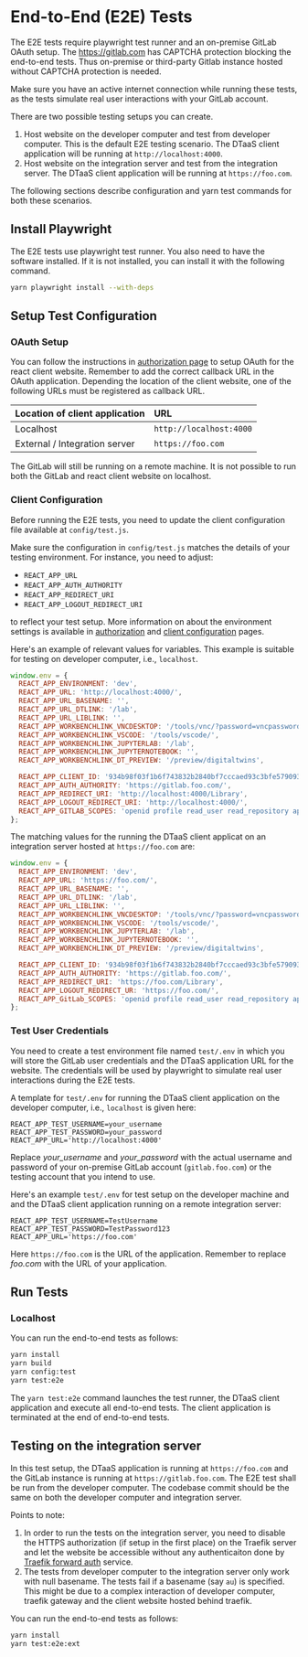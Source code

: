 # End-to-End (E2E) Tests

The E2E tests require playwright test runner and an on-premise GitLab OAuth setup.
The <https://gitlab.com> has CAPTCHA protection blocking the end-to-end tests.
Thus on-premise or third-party Gitlab instance hosted without CAPTCHA protection
is needed.

Make sure you have an active internet connection while running these tests,
as the tests simulate real user interactions with your GitLab account.

There are two possible testing setups you can create.

1. Host website on the developer computer and test from developer computer.
   This is the default E2E testing scenario.
   The DTaaS client application will be running at `http://localhost:4000`.
1. Host website on the integration server and test from the integration server.
   The DTaaS client application will be running at `https://foo.com`.

The following sections describe configuration and yarn test commands for
both these scenarios.

## Install Playwright

The E2E tests use playwright test runner. You also need to have the software
installed. If it is not installed, you can install it with the following command.

```bash
yarn playwright install --with-deps
```

## Setup Test Configuration

### OAuth Setup

You can follow the instructions in
[authorization page](../../docs/admin/client/auth.md) to setup OAuth for
the react client website.
Remember to add the correct callback URL in the OAuth
application. Depending the location of the client website,
one of the following URLs must be registered as callback URL.

| Location of client application | URL |
|:---|:---|
| Localhost | `http://localhost:4000` |
| External / Integration server | `https://foo.com` |

The GitLab will still be running on a remote machine.
It is not possible to run both the GitLab and react client website on localhost.

### Client Configuration

Before running the E2E tests, you need to update
the client configuration file available at `config/test.js`.

Make sure the configuration in `config/test.js` matches
the details of your testing environment. For instance, you need to adjust:

* `REACT_APP_URL`
* `REACT_APP_AUTH_AUTHORITY`
* `REACT_APP_REDIRECT_URI`
* `REACT_APP_LOGOUT_REDIRECT_URI`

to reflect your test setup. More information on about the environment settings is
available in [authorization](../../docs/admin/client/auth.md) and
[client configuration](../../docs/admin/client/config.md) pages.

Here's an example of relevant values for variables. This example is suitable for
testing on developer computer, i.e., `localhost`.

```js
window.env = {
  REACT_APP_ENVIRONMENT: 'dev',
  REACT_APP_URL: 'http://localhost:4000/',
  REACT_APP_URL_BASENAME: '',
  REACT_APP_URL_DTLINK: '/lab',
  REACT_APP_URL_LIBLINK: '',
  REACT_APP_WORKBENCHLINK_VNCDESKTOP: '/tools/vnc/?password=vncpassword',
  REACT_APP_WORKBENCHLINK_VSCODE: '/tools/vscode/',
  REACT_APP_WORKBENCHLINK_JUPYTERLAB: '/lab',
  REACT_APP_WORKBENCHLINK_JUPYTERNOTEBOOK: '',
  REACT_APP_WORKBENCHLINK_DT_PREVIEW: '/preview/digitaltwins',

  REACT_APP_CLIENT_ID: '934b98f03f1b6f743832b2840bf7cccaed93c3bfe579093dd0942a433691ccc0',
  REACT_APP_AUTH_AUTHORITY: 'https://gitlab.foo.com/',
  REACT_APP_REDIRECT_URI: 'http://localhost:4000/Library',
  REACT_APP_LOGOUT_REDIRECT_URI: 'http://localhost:4000/',
  REACT_APP_GITLAB_SCOPES: 'openid profile read_user read_repository api',
};
```

The matching values for the running the DTaaS client applicat on an integration
server hosted at `https://foo.com` are:

```js
window.env = {
  REACT_APP_ENVIRONMENT: 'dev',
  REACT_APP_URL: 'https://foo.com/',
  REACT_APP_URL_BASENAME: '',
  REACT_APP_URL_DTLINK: '/lab',
  REACT_APP_URL_LIBLINK: '',
  REACT_APP_WORKBENCHLINK_VNCDESKTOP: '/tools/vnc/?password=vncpassword',
  REACT_APP_WORKBENCHLINK_VSCODE: '/tools/vscode/',
  REACT_APP_WORKBENCHLINK_JUPYTERLAB: '/lab',
  REACT_APP_WORKBENCHLINK_JUPYTERNOTEBOOK: '',
  REACT_APP_WORKBENCHLINK_DT_PREVIEW: '/preview/digitaltwins',

  REACT_APP_CLIENT_ID: '934b98f03f1b6f743832b2840bf7cccaed93c3bfe579093dd0942a433691ccc0',
  REACT_APP_AUTH_AUTHORITY: 'https://gitlab.foo.com/',
  REACT_APP_REDIRECT_URI: 'https://foo.com/Library',
  REACT_APP_LOGOUT_REDIRECT_UR: 'https://foo.com/',
  REACT_APP_GitLab_SCOPES: 'openid profile read_user read_repository api',
};
```

### Test User Credentials

You need to create a test environment file named `test/.env`
in which you will store the GitLab user credentials and
the DTaaS application URL for the website. The credentials will be
used by playwright to simulate real user interactions during the E2E tests.

A template for `test/.env` for running the DTaaS client application
on the developer computer, i.e., `localhost` is given here:

```env
REACT_APP_TEST_USERNAME=your_username
REACT_APP_TEST_PASSWORD=your_password
REACT_APP_URL='http://localhost:4000'
```

Replace _your_username_ and _your_password_ with the actual username and password
of your on-premise GitLab account (`gitlab.foo.com`) or the testing account that
you intend to use.

Here's an example `test/.env` for test setup on the developer machine and
and the DTaaS client application running on a remote integration server:

```env
REACT_APP_TEST_USERNAME=TestUsername
REACT_APP_TEST_PASSWORD=TestPassword123
REACT_APP_URL='https://foo.com'
```

Here `https://foo.com` is the URL of the application.
Remember to replace _foo.com_ with the URL of your application.

## Run Tests

### Localhost

You can run the end-to-end tests as follows:

```bash
yarn install
yarn build
yarn config:test
yarn test:e2e
```

The `yarn test:e2e` command launches the test runner, the DTaaS client application
and execute all end-to-end tests.
The client application is terminated at the end of end-to-end tests.

## Testing on the integration server

In this test setup, the DTaaS application is running at `https://foo.com` and
the GitLab instance is running at `https://gitlab.foo.com`. The E2E test shall
be run from the developer computer. The codebase commit should be the same on
both the developer computer and integration server.

Points to note:

1. In order to run the tests on the integration server, you need to disable the
   HTTPS authorization (if setup in the first place) on the Traefik server and
   let the website be accessible without any authenticaiton done by
   [Traefik forward auth](../../docs/admin/servers/auth.md) service.
1. The tests from developer computer to the integration server only
   work with null basename. The tests fail if a basename (say `au`) is specified.
   This might be due to a complex interaction of developer computer, traefik
   gateway and the client website hosted behind traefik.

You can run the end-to-end tests as follows:

```bash
yarn install
yarn test:e2e:ext
```
